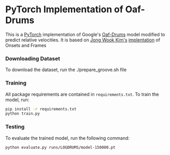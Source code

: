 # PyTorch Implementation of Oaf-Drums

This is a [PyTorch](https://pytorch.org/) implementation of Google's [Oaf-Drums](https://magenta.tensorflow.org/oaf-drums) model modified to predict relative velocities. It is based on [Jong Wook Kim's](https://github.com/jongwook) [implentation](https://github.com/jongwook/onsets-and-frames) of Onsets and Frames

### Downloading Dataset

To download the dataset, run the ./prepare_groove.sh file

### Training

All package requirements are contained in `requirements.txt`. To train the model, run:

```bash
pip install -r requirements.txt
python train.py
```

### Testing

To evaluate the trained model, run the following command:

```bash
python evaluate.py runs/LOGDRUMS/model-150000.pt
```
